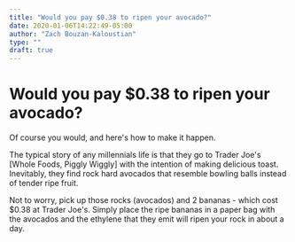 ```yaml
---
title: "Would you pay $0.38 to ripen your avocado?"
date: 2020-01-06T14:22:49-05:00
author: "Zach Bouzan-Kaloustian"
type: ""
draft: true
---
```

# Would you pay $0.38 to ripen your avocado?

Of course you would, and here's how to make it happen.

The typical story of any millennials life is that they go to Trader Joe's [Whole Foods, Piggly Wiggly] with the intention of making delicious toast. Inevitably, they find rock hard avocados that resemble bowling balls instead of tender ripe fruit.

Not to worry, pick up those rocks (avocados) and 2 bananas - which cost $0.38 at Trader Joe's. Simply place the ripe bananas in a paper bag with the avocados and the ethylene that they emit will ripen your rock in about a day.
